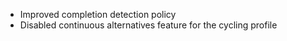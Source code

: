 - Improved completion detection policy
- Disabled continuous alternatives feature for the cycling profile
